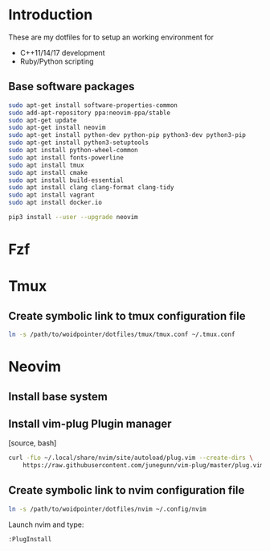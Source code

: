 
# Introduction 

These are my dotfiles for to setup an working environment for 

* C++11/14/17 development
* Ruby/Python scripting


## Base software packages

```bash
sudo apt-get install software-properties-common
sudo add-apt-repository ppa:neovim-ppa/stable
sudo apt-get update
sudo apt-get install neovim
sudo apt-get install python-dev python-pip python3-dev python3-pip
sudo apt-get install python3-setuptools
sudo apt install python-wheel-common
sudo apt install fonts-powerline
sudo apt install tmux
sudo apt install cmake
sudo apt install build-essential
sudo apt install clang clang-format clang-tidy
sudo apt install vagrant 
sudo apt install docker.io 

pip3 install --user --upgrade neovim

```


# Fzf


# Tmux

##  Create symbolic link to tmux configuration file

```bash
ln -s /path/to/woidpointer/dotfiles/tmux/tmux.conf ~/.tmux.conf
```



# Neovim


## Install base system


## Install vim-plug Plugin manager

[source, bash]
```bash
curl -fLo ~/.local/share/nvim/site/autoload/plug.vim --create-dirs \
    https://raw.githubusercontent.com/junegunn/vim-plug/master/plug.vim
```

##  Create symbolic link to nvim configuration file

```bash
ln -s /path/to/woidpointer/dotfiles/nvim ~/.config/nvim
```

Launch nvim and type:

```
:PlugInstall
```
